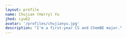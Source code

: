 ```yaml
---
layout: profile
name: Chujian (Harry) Yu
jhed: cyu62
avatar: '/profiles/chujianyu.jpg'
description: "I'm a first-year CS and ChemBE major."
---
```

